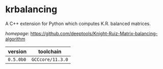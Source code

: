 # krbalancing

A C++ extension for Python which computes K.R. balanced matrices.

*homepage*: <https://github.com/deeptools/Knight-Ruiz-Matrix-balancing-algorithm>

version | toolchain
--------|----------
``0.5.0b0`` | ``GCCcore/11.3.0``
